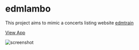 # edmlambo
This project aims to mimic a concerts listing website [edmtrain](https://edmtrain.com)

[View App](https://edmlambo.herokuapp.com)

![screenshot](https://github.com/toptester1/edmlambo/blob/master/public/images/screenshot.jpg)
